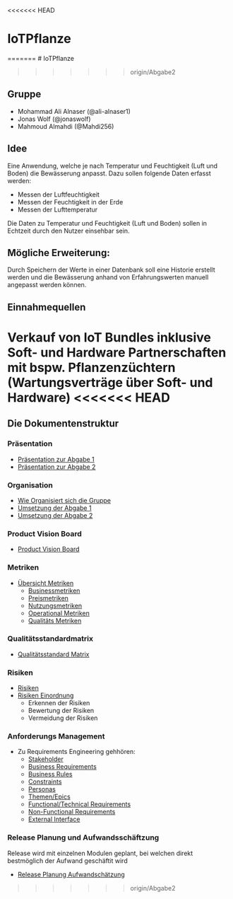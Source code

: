 <<<<<<< HEAD
# IoTPflanze

=======
﻿# IoTPflanze
>>>>>>> origin/Abgabe2
## Gruppe

- Mohammad Ali Alnaser (@ali-alnaser1)
- Jonas Wolf (@jonaswolf)
- Mahmoud Almahdi (@Mahdi256)

## Idee
Eine Anwendung, welche je nach Temperatur und Feuchtigkeit (Luft und Boden) die Bewässerung anpasst. Dazu sollen folgende Daten erfasst werden:

- Messen der Luftfeuchtigkeit
- Messen der Feuchtigkeit in der Erde
- Messen der Lufttemperatur

Die Daten zu Temperatur und Feuchtigkeit (Luft und Boden) sollen in Echtzeit durch den Nutzer einsehbar sein.

## Mögliche Erweiterung:

Durch Speichern der Werte in einer Datenbank soll eine Historie erstellt werden und die Bewässerung anhand von Erfahrungswerten manuell angepasst werden können.

## Einnahmequellen

Verkauf von IoT Bundles inklusive Soft- und Hardware
Partnerschaften mit bspw. Pflanzenzüchtern (Wartungsverträge über Soft- und Hardware)
<<<<<<< HEAD
=======

## Die Dokumentenstruktur
### Präsentation
- [Präsentation zur Abgabe 1](Abgabe1.pdf)
- [Präsentation zur Abgabe 2](Abgabe2.pdf)

### Organisation
- [Wie Organisiert sich die Gruppe](10_Organisation/Organisation.md)
- [Umsetzung der Abgabe 1](10_Organisation/UmsetzungAbgabe1.md)
- [Umsetzung der Abgabe 2](10_Organisation/UmsetzungAbgabe2.md)

### Product Vision Board
- [Product Vision Board](20_ProductVisionBoard/ProductVisionBoard.md)

### Metriken
- [Übersicht Metriken](30_Metriken/Metriken.md)
    + [Businessmetriken](30_Metriken/BusinessMetriken.md)
    + [Preismetriken](30_Metriken/PreisMetriken.md)
    + [Nutzungsmetriken](30_Metriken/NutzungsMetriken.md)
    + [Operational Metriken](30_Metriken/OperationalMetriken.md)
    + [Qualitäts Metriken](30_Metriken/QualitaetsMetriken.md)

### Qualitätsstandardmatrix
- [Qualitätsstandard Matrix](40_Qualitaetsstandard/QualitaetsstandardMatrix.md)

### Risiken
- [Risiken](50_Risiken/Risikomanagement.md)
- [Risiken Einordnung](50_Risiken/Risiken.pdf)
	+ Erkennen der Risiken
    + Bewertung der Risiken
    + Vermeidung der Risiken

### Anforderungs Management
- Zu Requirements Engineering gehhören:
    + [Stakeholder](60_RequirementsEngineering/Stakeholder.pdf)
    + [Business Requirements](60_RequirementsEngineering/BusinessRequirements.md)
    + [Business Rules](60_RequirementsEngineering/BusinessRules.md)
    + [Constraints](60_RequirementsEngineering/Constraints.md)
    + [Personas](60_RequirementsEngineering/Personas.pdf)
    + [Themen/Epics](60_RequirementsEngineering/UserStoryEpic.md)
    + [Functional/Technical Requirements](60_RequirementsEngineering/FunctionalRequirements.md)
    + [Non-Functional Requirements](60_RequirementsEngineering/NonFunctionalRequirements.md)
    + [External Interface](60_RequirementsEngineering/ExternalRequirements.md)

### Release Planung und Aufwandsschäftzung
Release wird mit einzelnen Modulen geplant, bei welchen direkt bestmöglich der Aufwand geschäftit wird
- [Release Planung Aufwandschätzung](70_ReleasePlanungAufwand/ReleaseAufwand.md)
>>>>>>> origin/Abgabe2
